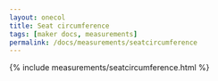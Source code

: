 ```yaml
---
layout: onecol
title: Seat circumference
tags: [maker docs, measurements]
permalink: /docs/measurements/seatcircumference
---
```

{% include measurements/seatcircumference.html %}
